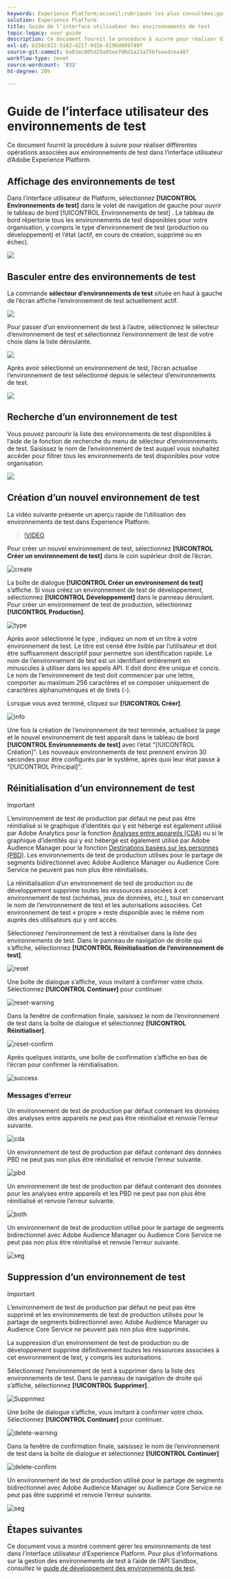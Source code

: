 ```yaml
---
keywords: Experience Platform;accueil;rubriques les plus consultées;guide d’utilisation des environnements de test;guide sandbox
solution: Experience Platform
title: Guide de l’interface utilisateur des environnements de test
topic-legacy: user guide
description: Ce document fournit la procédure à suivre pour réaliser différentes opérations associées aux environnements de test dans l’interface utilisateur d’Adobe Experience Platform.
exl-id: b258c822-5182-4217-9d1b-8196d889740f
source-git-commit: ba03ec805d29a95ee7d0d1a23a756feaadcea407
workflow-type: tm+mt
source-wordcount: '833'
ht-degree: 20%

---
```


# Guide de l’interface utilisateur des environnements de test

Ce document fournit la procédure à suivre pour réaliser différentes opérations associées aux environnements de test dans l’interface utilisateur d’Adobe Experience Platform.

## Affichage des environnements de test

Dans l’interface utilisateur de Platform, sélectionnez **[!UICONTROL Environnements de test]** dans le volet de navigation de gauche pour ouvrir le tableau de bord [!UICONTROL Environnements de test] . Le tableau de bord répertorie tous les environnements de test disponibles pour votre organisation, y compris le type d’environnement de test (production ou développement) et l’état (actif, en cours de création, supprimé ou en échec).

![](../images/ui/view-sandboxes.png)

## Basculer entre des environnements de test

La commande **sélecteur d’environnements de test** située en haut à gauche de l’écran affiche l’environnement de test actuellement actif.

![](../images/ui/sandbox-switcher.png)

Pour passer d’un environnement de test à l’autre, sélectionnez le sélecteur d’environnement de test et sélectionnez l’environnement de test de votre choix dans la liste déroulante.

![](../images/ui/switcher-menu.png)

Après avoir sélectionné un environnement de test, l’écran actualise l’environnement de test sélectionné depuis le sélecteur d’environnements de test.

![](../images/ui/switched.png)

## Recherche d’un environnement de test

Vous pouvez parcourir la liste des environnements de test disponibles à l’aide de la fonction de recherche du menu de sélecteur d’environnements de test. Saisissez le nom de l’environnement de test auquel vous souhaitez accéder pour filtrer tous les environnements de test disponibles pour votre organisation.

![](../images/ui/sandbox-search.png)

## Création d’un nouvel environnement de test

La vidéo suivante présente un aperçu rapide de l’utilisation des environnements de test dans Experience Platform.

>[!VIDEO](https://video.tv.adobe.com/v/29838/?quality=12&learn=on)

Pour créer un nouvel environnement de test, sélectionnez **[!UICONTROL Créer un environnement de test]** dans le coin supérieur droit de l’écran.

![create](../images/ui/create.png)

La boîte de dialogue **[!UICONTROL Créer un environnement de test]** s’affiche. Si vous créez un environnement de test de développement, sélectionnez **[!UICONTROL Développement]** dans le panneau déroulant. Pour créer un environnement de test de production, sélectionnez **[!UICONTROL Production]**.

![type](../images/ui/type.png)

Après avoir sélectionné le type , indiquez un nom et un titre à votre environnement de test. Le titre est censé être lisible par l’utilisateur et doit être suffisamment descriptif pour permettre son identification rapide. Le nom de l’environnement de test est un identifiant entièrement en minuscules à utiliser dans les appels API. Il doit donc être unique et concis. Le nom de l’environnement de test doit commencer par une lettre, comporter au maximum 256 caractères et se composer uniquement de caractères alphanumériques et de tirets (-).

Lorsque vous avez terminé, cliquez sur **[!UICONTROL Créer]**.

![info](../images/ui/info.png)

Une fois la création de l’environnement de test terminée, actualisez la page et le nouvel environnement de test apparaît dans le tableau de bord **[!UICONTROL Environnements de test]** avec l’état &quot;[!UICONTROL Création]&quot;. Les nouveaux environnements de test prennent environ 30 secondes pour être configurés par le système, après quoi leur état passe à &quot;[!UICONTROL Principal]&quot;.

## Réinitialisation d’un environnement de test

>[!IMPORTANT]
>
>L’environnement de test de production par défaut ne peut pas être réinitialisé si le graphique d’identités qui y est hébergé est également utilisé par Adobe Analytics pour la fonction [Analyses entre appareils (CDA)](https://experienceleague.adobe.com/docs/analytics/components/cda/overview.html) ou si le graphique d’identités qui y est hébergé est également utilisé par Adobe Audience Manager pour la fonction [Destinations basées sur les personnes (PBD)](https://experienceleague.adobe.com/docs/audience-manager/user-guide/features/destinations/people-based/people-based-destinations-overview.html). Les environnements de test de production utilisés pour le partage de segments bidirectionnel avec Adobe Audience Manager ou Audience Core Service ne peuvent pas non plus être réinitialisés.

La réinitialisation d’un environnement de test de production ou de développement supprime toutes les ressources associées à cet environnement de test (schémas, jeux de données, etc.), tout en conservant le nom de l’environnement de test et les autorisations associées. Cet environnement de test « propre » reste disponible avec le même nom auprès des utilisateurs qui y ont accès.

Sélectionnez l’environnement de test à réinitialiser dans la liste des environnements de test. Dans le panneau de navigation de droite qui s’affiche, sélectionnez **[!UICONTROL Réinitialisation de l’environnement de test]**.

![reset](../images/ui/reset.png)

Une boîte de dialogue s’affiche, vous invitant à confirmer votre choix. Sélectionnez **[!UICONTROL Continuer]** pour continuer.

![reset-warning](../images/ui/reset-warning.png)

Dans la fenêtre de confirmation finale, saisissez le nom de l’environnement de test dans la boîte de dialogue et sélectionnez **[!UICONTROL Réinitialiser]**.

![reset-confirm](../images/ui/reset-confirm.png)

Après quelques instants, une boîte de confirmation s’affiche en bas de l’écran pour confirmer la réinitialisation.

![success](../images/ui/success.png)

### Messages d’erreur

Un environnement de test de production par défaut contenant les données des analyses entre appareils ne peut pas être réinitialisé et renvoie l’erreur suivante.

![cda](../images/ui/cda.png)

Un environnement de test de production par défaut contenant des données PBD ne peut pas non plus être réinitialisé et renvoie l’erreur suivante.

![pbd](../images/ui/pbd.png)

Un environnement de test de production par défaut contenant des données pour les analyses entre appareils et les PBD ne peut pas non plus être réinitialisé et renvoie l’erreur suivante.

![both](../images/ui/both.png)

Un environnement de test de production utilisé pour le partage de segments bidirectionnel avec Adobe Audience Manager ou Audience Core Service ne peut pas non plus être réinitialisé et renvoie l’erreur suivante.

![seg](../images/ui/seg.png)

## Suppression d’un environnement de test

>[!IMPORTANT]
>
>L’environnement de test de production par défaut ne peut pas être supprimé et les environnements de test de production utilisés pour le partage de segments bidirectionnel avec Adobe Audience Manager ou Audience Core Service ne peuvent pas non plus être supprimés.

La suppression d’un environnement de test de production ou de développement supprime définitivement toutes les ressources associées à cet environnement de test, y compris les autorisations.

Sélectionnez l’environnement de test à supprimer dans la liste des environnements de test. Dans le panneau de navigation de droite qui s’affiche, sélectionnez **[!UICONTROL Supprimer]**.

![Supprimez](../images/ui/delete.png)

Une boîte de dialogue s’affiche, vous invitant à confirmer votre choix. Sélectionnez **[!UICONTROL Continuer]** pour continuer.

![delete-warning](../images/ui/delete-warning.png)

Dans la fenêtre de confirmation finale, saisissez le nom de l’environnement de test dans la boîte de dialogue et sélectionnez **[!UICONTROL Continuer]**

![delete-confirm](../images/ui/delete-confirm.png)

Un environnement de test de production utilisé pour le partage de segments bidirectionnel avec Adobe Audience Manager ou Audience Core Service ne peut pas être supprimé et renvoie l’erreur suivante.

![seg](../images/ui/seg.png)

## Étapes suivantes

Ce document vous a montré comment gérer les environnements de test dans l’interface utilisateur d’Experience Platform. Pour plus d’informations sur la gestion des environnements de test à l’aide de l’API Sandbox, consultez le [guide de développement des environnements de test](../api/getting-started.md).
